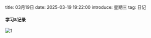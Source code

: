 title: 03月19日
date: 2025-03-19 19:22:00
introduce: 星期三
tag: 日记

#### 学习&记录
![1](/static/img/2025/03/19/1.jpg)

